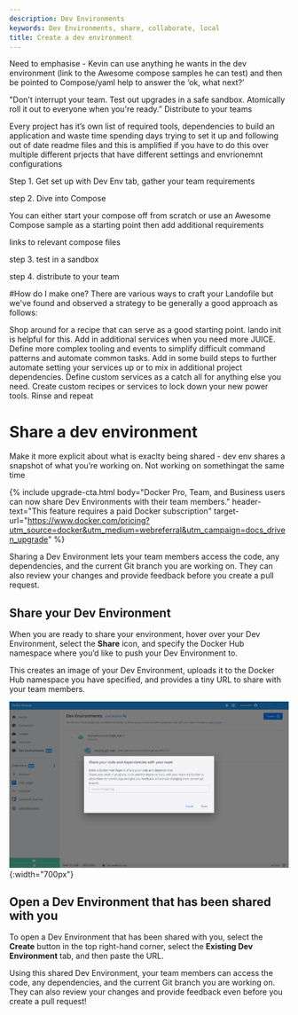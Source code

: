 ```yaml
---
description: Dev Environments
keywords: Dev Environments, share, collaborate, local
title: Create a dev environment
---
```


Need to emphasise - Kevin can use anything he wants in the dev environment (link to the Awesome compose samples he can test) and then be pointed to Compose/yaml help to answer the ‘ok, what next?’

"Don't interrupt your team. Test out upgrades in a safe sandbox. Atomically roll it out to everyone when you're ready.”
Distribute to your teams

Every project has it’s own list of required tools, dependencies to build an application and waste time spending days trying to set it up and following out of date readme files and this is amplified if you have to do this over multiple different prjects that have different settings and envrionemnt configurations

Step 1. Get set up with Dev Env tab, gather your team requirements

step 2. Dive into Compose

You can either start your compose off from scratch or use an Awesome Compose sample as a starting point  then add additional requirements 

links to relevant compose files 

step 3. test in a sandbox 

step 4. distribute to your team 


#How do I make one?
There are various ways to craft your Landofile but we've found and observed a strategy to be generally a good approach as follows:

Shop around for a recipe that can serve as a good starting point. lando init is helpful for this.
Add in additional services when you need more JUICE.
Define more complex tooling and events to simplify difficult command patterns and automate common tasks.
Add in some build steps to further automate setting your services up or to mix in additional project dependencies.
Define custom services as a catch all for anything else you need.
Create custom recipes or services to lock down your new power tools.
Rinse and repeat




# Share a dev environment 


Make it more explicit about what is exaclty being shared - dev env shares a snapshot of what you’re working on. Not working on somethingat the same time


{% include upgrade-cta.html
  body="Docker Pro, Team, and Business users can now share Dev Environments with their team members."
  header-text="This feature requires a paid Docker subscription"
  target-url="https://www.docker.com/pricing?utm_source=docker&utm_medium=webreferral&utm_campaign=docs_driven_upgrade"
%}

Sharing a Dev Environment lets your team members access the code, any dependencies, and the current Git branch you are working on. They can also review your changes and provide feedback before you create a pull request.

## Share your Dev Environment

When you are ready to share your environment, hover over your Dev Environment, select the **Share** icon, and specify the Docker Hub namespace where you’d like to push your Dev Environment to.

This creates an image of your Dev Environment, uploads it to the Docker Hub namespace you have specified, and provides a tiny URL to share with your team members.

![Dev environment shared](../images/dev-share.PNG){:width="700px"}

## Open a Dev Environment that has been shared with you

To open a Dev Environment that has been shared with you, select the **Create** button in the top right-hand corner, select the **Existing Dev Environment** tab, and then paste the URL.

Using this shared Dev Environment, your team members can access the code, any dependencies, and the current Git branch you are working on. They can also review your changes and provide feedback even before you create a pull request!
